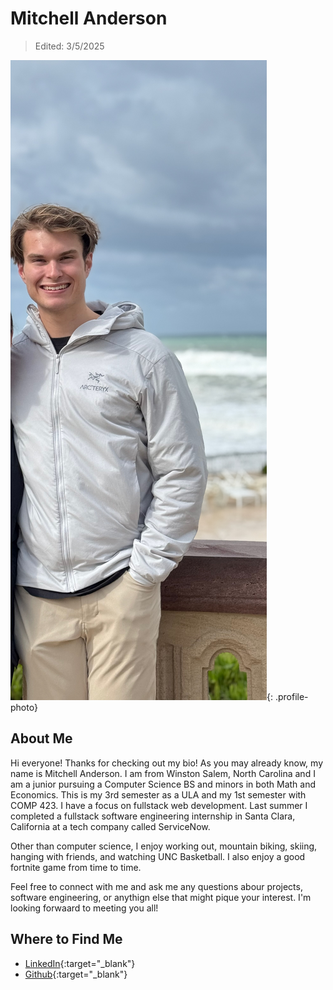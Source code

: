 # Mitchell Anderson

> Edited: 3/5/2025

![Mitchell Anderson Photo](../profile_photos/amitche.jpeg){: .profile-photo}

## About Me

Hi everyone! Thanks for checking out my bio! As you may already know, my name is Mitchell Anderson. I am from Winston Salem, North Carolina and I am a junior  pursuing a Computer Science BS and minors in both Math and Economics. This is my 3rd semester as a ULA and my 1st semester with COMP 423. I have a focus on fullstack web development. Last summer I completed a fullstack software engineering internship in Santa Clara, California at a tech company called ServiceNow.

Other than computer science, I enjoy working out, mountain biking, skiing, hanging with friends, and watching UNC Basketball. I also enjoy a good fortnite game from time to time. 

Feel free to connect with me and ask me any questions abour projects, software engineering, or anythign else that might pique your interest. I'm looking forwaard to meeting you all!


## Where to Find Me

<div class="grid cards" markdown>

- [LinkedIn](https://www.linkedin.com/in/mitchell-s-anderson/){:target="\_blank"}
- [Github](https://github.com/amitche03){:target="\_blank"}

</div>